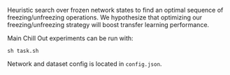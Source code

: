 Heuristic search over frozen network states to find an optimal sequence of freezing/unfreezing operations. We hypothesize that optimizing our freezing/unfreezing strategy will boost transfer learning performance.


Main Chill Out experiments can be run with:
```
sh task.sh
```
Network and dataset config is located in `config.json`.
